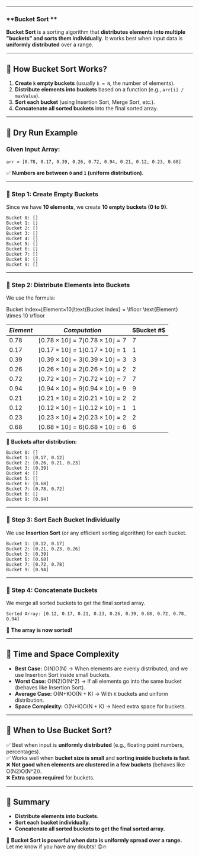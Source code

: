 
---

### **Bucket Sort ** 

**Bucket Sort** is a sorting algorithm that **distributes elements into multiple "buckets" and sorts them individually**. It works best when input data is **uniformly distributed** over a range.

---

## **🔹 How Bucket Sort Works?**

1. **Create `k` empty buckets** (usually `k = N`, the number of elements).
2. **Distribute elements into buckets** based on a function (e.g., `arr[i] / maxValue`).
3. **Sort each bucket** (using Insertion Sort, Merge Sort, etc.).
4. **Concatenate all sorted buckets** into the final sorted array.

---

## **🔹 Dry Run Example**

### **Given Input Array:**

```
arr = [0.78, 0.17, 0.39, 0.26, 0.72, 0.94, 0.21, 0.12, 0.23, 0.68]
```

✅ **Numbers are between `0` and `1` (uniform distribution).**

---

### **🔹 Step 1: Create Empty Buckets**

Since we have **10 elements**, we create **10 empty buckets (0 to 9)**.

```
Bucket 0: []
Bucket 1: []
Bucket 2: []
Bucket 3: []
Bucket 4: []
Bucket 5: []
Bucket 6: []
Bucket 7: []
Bucket 8: []
Bucket 9: []
```

---

### **🔹 Step 2: Distribute Elements into Buckets**

We use the formula:

Bucket Index=⌊Element×10⌋\text{Bucket Index} = \lfloor \text{Element} \times 10 \rfloor

| $Element$ | $Computation$                                   | $Bucket #$ |
| ------- | --------------------------------------------- | -------- |
| $0.78$    | $⌊0.78×10⌋=7\lfloor 0.78 \times 10 \rfloor = 7$ | $7$        |
| $0.17$    | $⌊0.17×10⌋=1\lfloor 0.17 \times 10 \rfloor = 1$ | $1$        |
| $0.39$    | $⌊0.39×10⌋=3\lfloor 0.39 \times 10 \rfloor = 3$ | $3$        |
| $0.26$    | $⌊0.26×10⌋=2\lfloor 0.26 \times 10 \rfloor = 2$ | $2$        |
| $0.72$    | $⌊0.72×10⌋=7\lfloor 0.72 \times 10 \rfloor = 7$ | $7$        |
| $0.94$    | $⌊0.94×10⌋=9\lfloor 0.94 \times 10 \rfloor = 9$ | $9$        |
| $0.21$    | $⌊0.21×10⌋=2\lfloor 0.21 \times 10 \rfloor = 2$ | $2$        |
| $0.12$    | $⌊0.12×10⌋=1\lfloor 0.12 \times 10 \rfloor = 1$ | $1$        |
| $0.23$    | $⌊0.23×10⌋=2\lfloor 0.23 \times 10 \rfloor = 2$ | $2$        |
| $0.68$    | $⌊0.68×10⌋=6\lfloor 0.68 \times 10 \rfloor = 6$ | $6$        |

📌 **Buckets after distribution:**

```
Bucket 0: []
Bucket 1: [0.17, 0.12]
Bucket 2: [0.26, 0.21, 0.23]
Bucket 3: [0.39]
Bucket 4: []
Bucket 5: []
Bucket 6: [0.68]
Bucket 7: [0.78, 0.72]
Bucket 8: []
Bucket 9: [0.94]
```

---

### **🔹 Step 3: Sort Each Bucket Individually**

We use **Insertion Sort** (or any efficient sorting algorithm) for each bucket.

```
Bucket 1: [0.12, 0.17]
Bucket 2: [0.21, 0.23, 0.26]
Bucket 3: [0.39]
Bucket 6: [0.68]
Bucket 7: [0.72, 0.78]
Bucket 9: [0.94]
```

---

### **🔹 Step 4: Concatenate Buckets**

We merge all sorted buckets to get the final sorted array.

```
Sorted Array: [0.12, 0.17, 0.21, 0.23, 0.26, 0.39, 0.68, 0.72, 0.78, 0.94]
```

🎉 **The array is now sorted!**

---

## **🔹 Time and Space Complexity**

- **Best Case:** O(N)O(N) → When elements are evenly distributed, and we use Insertion Sort inside small buckets.
- **Worst Case:** O(N2)O(N^2) → If all elements go into the same bucket (behaves like Insertion Sort).
- **Average Case:** O(N+K)O(N + K) → With `K` buckets and uniform distribution.
- **Space Complexity:** O(N+K)O(N + K) → Need extra space for buckets.

---

## **🔹 When to Use Bucket Sort?**

✅ Best when input is **uniformly distributed** (e.g., floating point numbers, percentages).  
✅ Works well when **bucket size is small** and **sorting inside buckets is fast**.  
❌ **Not good when elements are clustered in a few buckets** (behaves like O(N2)O(N^2)).  
❌ **Extra space required** for buckets.

---

## **🔹 Summary**

- **Distribute elements into buckets.**
- **Sort each bucket individually.**
- **Concatenate all sorted buckets to get the final sorted array.**

🚀 **Bucket Sort is powerful when data is uniformly spread over a range.**  
Let me know if you have any doubts! 😊🔥